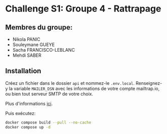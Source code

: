 # Challenge S1: Groupe 4 - Rattrapage

## Membres du groupe:
- Nikola PANIC
- Souleymane GUEYE
- Sacha FRANCISCO-LEBLANC
- Mehdi SABER

## Installation

Créez un fichier dans le dossier ``api`` et nommez-le ``.env.local``. 
Renseignez-y la variable ``MAILER_DSN`` avec les informations de votre compte mailtrap.io, ou bien tout serveur SMTP de votre choix.

Plus d'informations [ici](https://symfony.com/doc/current/mailer.html).

Puis exécutez:

```bash
docker compose build --pull --no-cache
docker compose up -d
```

